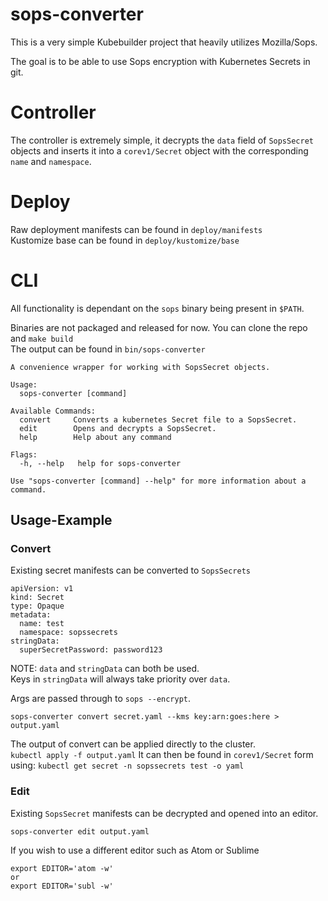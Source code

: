 # sops-converter
This is a very simple Kubebuilder project that heavily utilizes Mozilla/Sops.

The goal is to be able to use Sops encryption with Kubernetes Secrets in git.

# Controller
The controller is extremely simple, it decrypts the `data` field of `SopsSecret` objects and inserts it into a `corev1/Secret` object with the corresponding `name` and `namespace`.

# Deploy
Raw deployment manifests can be found in `deploy/manifests`  
Kustomize base can be found in `deploy/kustomize/base`

# CLI
All functionality is dependant on the `sops` binary being present in `$PATH`.

Binaries are not packaged and released for now.
You can clone the repo and `make build`  
The output can be found in `bin/sops-converter`

```
A convenience wrapper for working with SopsSecret objects.

Usage:
  sops-converter [command]

Available Commands:
  convert     Converts a kubernetes Secret file to a SopsSecret.
  edit        Opens and decrypts a SopsSecret.
  help        Help about any command

Flags:
  -h, --help   help for sops-converter

Use "sops-converter [command] --help" for more information about a command.

```

## Usage-Example

### Convert
Existing secret manifests can be converted to `SopsSecrets`
```
apiVersion: v1
kind: Secret
type: Opaque
metadata:
  name: test
  namespace: sopssecrets
stringData:
  superSecretPassword: password123
```

NOTE: `data` and `stringData` can both be used.   
Keys in `stringData` will always take priority over `data`.

Args are passed through to `sops --encrypt`.

```
sops-converter convert secret.yaml --kms key:arn:goes:here > output.yaml
```

The output of convert can be applied directly to the cluster.  
`kubectl apply -f output.yaml`
It can then be found in `corev1/Secret` form using:
`kubectl get secret -n sopssecrets test -o yaml`

### Edit

Existing `SopsSecret` manifests can be decrypted and opened into an editor.

```
sops-converter edit output.yaml
```

If you wish to use a different editor such as Atom or Sublime
```
export EDITOR='atom -w'
or
export EDITOR='subl -w'
```
